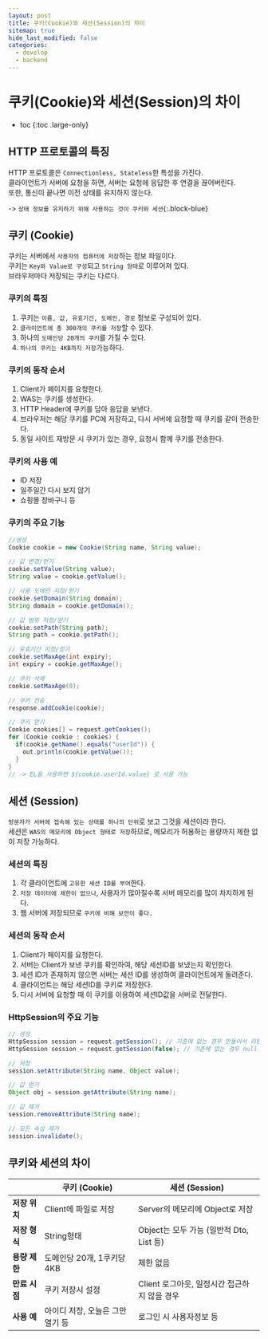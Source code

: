 ```yaml
---
layout: post
title: 쿠키(Cookie)와 세션(Session)의 차이
sitemap: true
hide_last_modified: false
categories:
  - develop
  - backend
---
```


# 쿠키(Cookie)와 세션(Session)의 차이

* toc
{:toc .large-only}

## HTTP 프로토콜의 특징
HTTP 프로토콜은 `Connectionless, Stateless`한 특성을 가진다.  
클라이언트가 서버에 요청을 하면, 서버는 요청에 응답한 후 연결을 끊어버린다.  
또한, 통신이 끝나면 이전 상태를 유지하지 않는다.  

-> `상태 정보를 유지하기 위해 사용하는 것이 쿠키와 세션`{:.block-blue}

## 쿠키 (Cookie)
쿠키는 서버에서 `사용자의 컴퓨터에 저장`하는 정보 파일이다.  
쿠키는 `Key와 Value로 구성`되고 `String 형태`로 이루어져 있다.  
브라우저마다 저장되는 쿠키는 다르다.  

### 쿠키의 특징
1. 쿠키는 `이름, 값, 유효기간, 도메인, 경로` 정보로 구성되어 있다.
2. `클라이언트에 총 300개의 쿠키를 저장`할 수 있다.
3. 하나의 `도메인당 20개의 쿠키`를 가질 수 있다.
4. `하나의 쿠키는 4KB까지 저장`가능하다.

### 쿠키의 동작 순서
1. Client가 페이지를 요청한다.
2. WAS는 쿠키를 생성한다.
3. HTTP Header에 쿠키를 담아 응답을 보낸다.
4. 브라우저는 해당 쿠키를 PC에 저장하고, 다시 서버에 요청할 때 쿠키를 같이 전송한다.
5. 동일 사이트 재방문 시 쿠키가 있는 경우, 요청시 함께 쿠키를 전송한다.

### 쿠키의 사용 예
- ID 저장
- 일주일간 다시 보지 않기
- 쇼핑몰 장바구니 등

### 쿠키의 주요 기능
```java
//생성
Cookie cookie = new Cookie(String name, String value);

// 값 변경/얻기
cookie.setValue(String value);
String value = cookie.getValue();

// 사용 도메인 지정/얻기 
cookie.setDomain(String domain);
String domain = cookie.getDomain();

// 값 범위 지정/얻기
cookie.setPath(String path);
String path = cookie.getPath();

// 유효기간 지정/얻기
cookie.setMaxAge(int expiry);
int expiry = cookie.getMaxAge();

// 쿠키 삭제
cookie.setMaxAge(0);

// 쿠키 전송
response.addCookie(cookie);

// 쿠키 얻기
Cookie cookies[] = request.getCookies();
for (Cookie cookie : cookies) {
  if(cookie.getName().equals("userId")) {
    out.println(cookie.getValue());
  }
}
// -> EL을 사용하면 ${cookie.userId.value} 로 사용 가능
```

## 세션 (Session)
`방문자가 서버에 접속해 있는 상태를 하나의 단위`로 보고 그것을 세션이라 한다.  
세션은 `WAS의 메모리에 Object 형태로 저장`하므로, 메모리가 허용하는 용량까지 제한 없이 저장 가능하다.  

### 세션의 특징
1. 각 클라이언트에 `고유한 세션 ID를 부여`한다.
2. `저장 데이터에 제한이 없으나`, 사용자가 많아질수록 서버 메모리를 많이 차지하게 된다.
3. 웹 서버에 저장되므로 `쿠키에 비해 보안이 좋다.` 

### 세션의 동작 순서
1. Client가 페이지를 요청한다.
2. 서버는 Client가 보낸 쿠키를 확인하여, 해당 세션ID를 보냈는지 확인한다.
3. 세션 ID가 존재하지 않으면 서버는 세션 ID를 생성하여 클라이언트에게 돌려준다.
4. 클라이언트는 해당 세션ID를 쿠키로 저장한다.
5. 다시 서버에 요청할 때 이 쿠키를 이용하여 세션ID값을 서버로 전달한다.

### HttpSession의 주요 기능
```java
// 생성
HttpSession session = request.getSession(); // 기존에 없는 경우 만들어서 리턴   
HttpSession session = request.getSession(false); // 기존에 없는 경우 null 리턴  

// 저장
session.setAttribute(String name, Object value);

// 값 얻기
Object obj = session.getAttribute(String name);

// 값 제거
session.removeAttribute(String name);

// 모든 속성 제거
session.invalidate();
```


## 쿠키와 세션의 차이

|  | 쿠키 (Cookie) | 세션 (Session) |
| -- | -- | -- |
| **저장 위치** | Client에 파일로 저장 | Server의 메모리에 Object로 저장 | 
| **저장 형식** | String형태 | Object는 모두 가능 (일반적 Dto, List 등) |
| **용량 제한** | 도메인당 20개, 1쿠키당 4KB | 제한 없음 |
| **만료 시점** | 쿠키 저장시 설정 | Client 로그아웃, 일정시간 접근하지 않을 경우 |
| **사용 예** | 아이디 저장, 오늘은 그만 열기 등 | 로그인 시 사용자정보 등 |